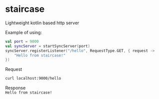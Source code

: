# staircase
Lightweight kotlin based http server

Example of using:

```kotlin
val port = 9000
val syncServer = startSyncServer(port)
syncServer.registerListener("/hello", RequestType.GET, { request ->
    "Hello from staircase!"
})
```
Request <br/>
``` bash
curl localhost:9000/hello
```
Response
<br/>
```Hello from staircase!```
